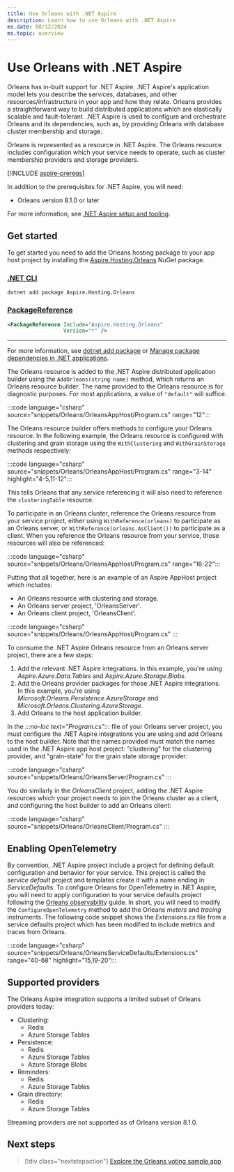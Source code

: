 ```yaml
---
title: Use Orleans with .NET Aspire
description: Learn how to use Orleans with .NET Aspire
ms.date: 08/12/2024
ms.topic: overview
---
```


# Use Orleans with .NET Aspire

Orleans has in-built support for .NET Aspire. .NET Aspire's application model lets you describe the services, databases, and other resources/infrastructure in your app and how they relate. Orleans provides a straightforward way to build distributed applications which are elastically scalable and fault-tolerant. .NET Aspire is used to configure and orchestrate Orleans and its dependencies, such as, by providing Orleans with database cluster membership and storage.

Orleans is represented as a resource in .NET Aspire. The Orleans resource includes configuration which your service needs to operate, such as cluster membership providers and storage providers.

[!INCLUDE [aspire-prereqs](../includes/aspire-prereqs.md)]

In addition to the prerequisites for .NET Aspire, you will need:

- Orleans version 8.1.0 or later

For more information, see [.NET Aspire setup and tooling](../fundamentals/setup-tooling.md).

## Get started

To get started you need to add the Orleans hosting package to your app host project by installing the [Aspire.Hosting.Orleans](https://www.nuget.org/packages/Aspire.Hosting.Orleans) NuGet package.

### [.NET CLI](#tab/dotnet-cli)

```dotnetcli
dotnet add package Aspire.Hosting.Orleans
```

### [PackageReference](#tab/package-reference)

```xml
<PackageReference Include="Aspire.Hosting.Orleans"
                  Version="*" />
```

---

For more information, see [dotnet add package](/dotnet/core/tools/dotnet-add-package) or [Manage package dependencies in .NET applications](/dotnet/core/tools/dependencies).

The Orleans resource is added to the .NET Aspire distributed application builder using the `AddOrleans(string name)` method, which returns an Orleans resource builder.
The name provided to the Orleans resource is for diagnostic purposes. For most applications, a value of `"default"` will suffice.

:::code language="csharp" source="snippets/Orleans/OrleansAppHost/Program.cs" range="12":::

The Orleans resource builder offers methods to configure your Orleans resource. In the following example, the Orleans resource is configured with clustering and grain storage using the `WithClustering` and `WithGrainStorage` methods respectively:

:::code language="csharp" source="snippets/Orleans/OrleansAppHost/Program.cs" range="3-14" highlight="4-5,11-12":::

This tells Orleans that any service referencing it will also need to reference the `clusteringTable` resource.

To participate in an Orleans cluster, reference the Orleans resource from your service project, either using `WithReference(orleans)` to participate as an Orleans server, or `WithReference(orleans.AsClient())` to participate as a client. When you reference the Orleans resource from your service, those resources will also be referenced:

:::code language="csharp" source="snippets/Orleans/OrleansAppHost/Program.cs" range="16-22":::

Putting that all together, here is an example of an Aspire AppHost project which includes:

- An Orleans resource with clustering and storage.
- An Orleans server project, 'OrleansServer'.
- An Orleans client project, 'OrleansClient'.

:::code language="csharp" source="snippets/Orleans/OrleansAppHost/Program.cs" :::

To consume the .NET Aspire Orleans resource from an Orleans server project, there are a few steps:

1. Add the relevant .NET Aspire integrations. In this example, you're using _Aspire.Azure.Data.Tables_ and _Aspire.Azure.Storage.Blobs_.
1. Add the Orleans provider packages for those .NET Aspire integrations. In this example, you're using _Microsoft.Orleans.Persistence.AzureStorage_ and _Microsoft.Orleans.Clustering.AzureStorage_.
1. Add Orleans to the host application builder.

In the _:::no-loc text="Program.cs":::_ file of your Orleans server project, you must configure the .NET Aspire integrations you are using and add Orleans to the host builder. Note that the names provided must match the names used in the .NET Aspire app host project: "clustering" for the clustering provider, and "grain-state" for the grain state storage provider:

:::code language="csharp" source="snippets/Orleans/OrleansServer/Program.cs" :::

You do similarly in the _OrleansClient_ project, adding the .NET Aspire resources which your project needs to join the Orleans cluster as a client, and configuring the host builder to add an Orleans client:

:::code language="csharp" source="snippets/Orleans/OrleansClient/Program.cs" :::

## Enabling OpenTelemetry

By convention, .NET Aspire project include a project for defining default configuration and behavior for your service. This project is called the _service default_ project and templates create it with a name ending in _ServiceDefaults_.
To configure Orleans for OpenTelemetry in .NET Aspire, you will need to apply configuration to your service defaults project following the [Orleans observability](/dotnet/orleans/host/monitoring/) guide.
In short, you will need to modify the `ConfigureOpenTelemetry` method to add the Orleans _meters_ and _tracing_ instruments. The following code snippet shows the _Extensions.cs_ file from a service defaults project which has been modified to include metrics and traces from Orleans.

:::code language="csharp" source="snippets/Orleans/OrleansServiceDefaults/Extensions.cs" range="40-68" highlight="15,19-20":::

## Supported providers

The Orleans Aspire integration supports a limited subset of Orleans providers today:

- Clustering:
  - Redis
  - Azure Storage Tables
- Persistence:
  - Redis
  - Azure Storage Tables
  - Azure Storage Blobs
- Reminders:
  - Redis
  - Azure Storage Tables
- Grain directory:
  - Redis
  - Azure Storage Tables

Streaming providers are not supported as of Orleans version 8.1.0.

## Next steps

> [!div class="nextstepaction"]
> [Explore the Orleans voting sample app](/samples/dotnet/aspire-samples/orleans-voting-sample-app-on-aspire/)
